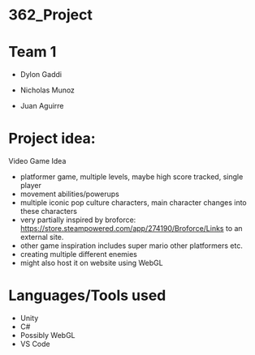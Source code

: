 # 362_Project

# Team 1

- Dylon Gaddi

- Nicholas Munoz

- Juan Aguirre

 

# Project idea:
Video Game Idea
- platformer game, multiple levels, maybe high score tracked, single player
- movement abilities/powerups
- multiple iconic pop culture characters, main character changes into these characters
- very partially inspired by broforce: https://store.steampowered.com/app/274190/Broforce/Links to an external site.
- other game inspiration includes super mario other platformers etc.
- creating multiple different enemies
- might also host it on website using WebGL
 
# Languages/Tools used
- Unity
- C#
- Possibly WebGL
- VS Code 
